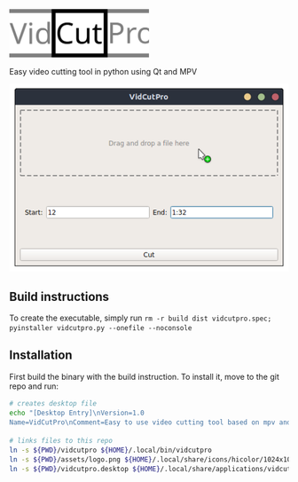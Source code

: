 <img src="./assets/logo.svg" alt="logo" width="50%">

Easy video cutting tool in python using Qt and MPV

![screenshot](./assets/screenshot.png)

## Build instructions

To create the executable, simply run `rm -r build dist vidcutpro.spec; pyinstaller vidcutpro.py --onefile --noconsole`

## Installation

First build the binary with the build instruction. To install it, move to the git repo and run:

``` bash
# creates desktop file
echo "[Desktop Entry]\nVersion=1.0
Name=VidCutPro\nComment=Easy to use video cutting tool based on mpv and ffmpeg\nExec=${HOME}/.local/bin/vidcutpro\nIcon=${HOME}/.local/share/icons/hicolor/1024x1024/apps/vidcutpro.png\nTerminal=false\nType=Application\nCategories=Utility;" > vidcutpro.desktop

# links files to this repo
ln -s ${PWD}/vidcutpro ${HOME}/.local/bin/vidcutpro
ln -s ${PWD}/assets/logo.png ${HOME}/.local/share/icons/hicolor/1024x1024/apps/vidcutpro.png
ln -s ${PWD}/vidcutpro.desktop ${HOME}/.local/share/applications/vidcutpro.desktop
```
